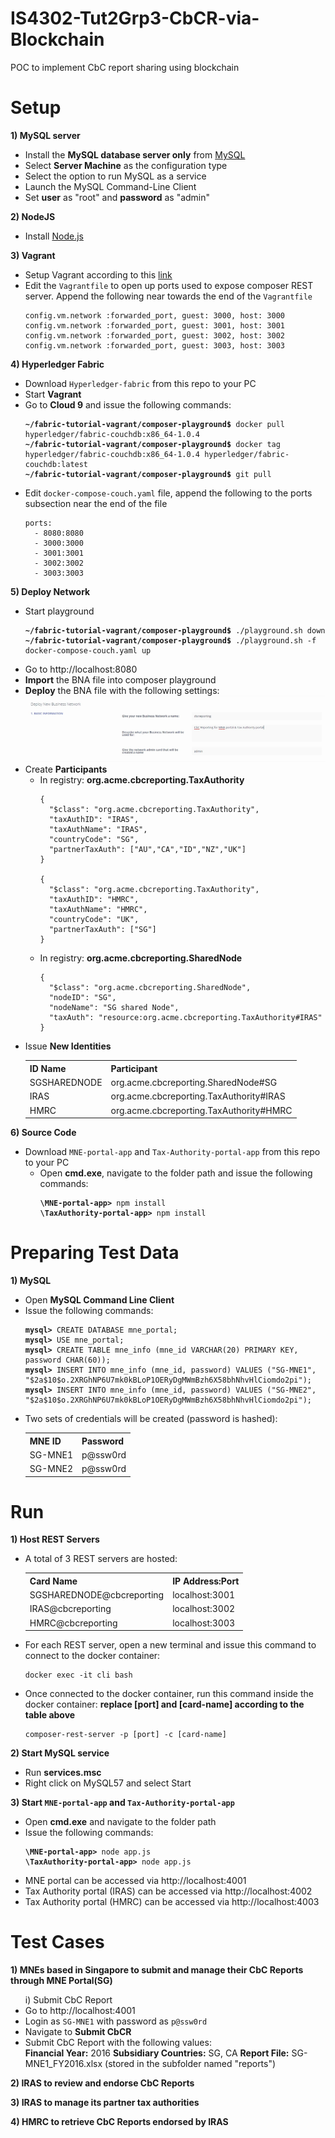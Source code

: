 # IS4302-Tut2Grp3-CbCR-via-Blockchain
POC to implement CbC report sharing using blockchain

# Setup
<b><p>1) MySQL server</p></b>
- Install the <b>MySQL database server only</b> from <a href="https://dev.mysql.com/downloads/installer/">MySQL</a>
- Select <b>Server Machine</b> as the configuration type
- Select the option to run MySQL as a service
- Launch the MySQL Command-Line Client
- Set <b>user</b> as "root" and <b>password</b> as "admin"

<b><p>2) NodeJS</p></b>
- Install <a href="https://nodejs.org/en/download/">Node.js</a>

<b><p>3) Vagrant</p></b>
- Setup Vagrant according to this <a href="https://github.com/suenchunhui/fabric-tutorial-vagrant">link</a>
- Edit the <code>Vagrantfile</code> to open up ports used to expose composer REST server. Append the following near towards the end of the <code>Vagrantfile</code>
  <pre><code>config.vm.network :forwarded_port, guest: 3000, host: 3000  
  config.vm.network :forwarded_port, guest: 3001, host: 3001  
  config.vm.network :forwarded_port, guest: 3002, host: 3002  
  config.vm.network :forwarded_port, guest: 3003, host: 3003  
  </code></pre>
  
 <b><p>4) Hyperledger Fabric</p></b>
  - Download <code>Hyperledger-fabric</code> from this repo to your PC
  - Start <b>Vagrant</b>
  - Go to <b>Cloud 9</b> and issue the following commands:
    <pre><code><b>~/fabric-tutorial-vagrant/composer-playground$</b> docker pull hyperledger/fabric-couchdb:x86_64-1.0.4
    <b>~/fabric-tutorial-vagrant/composer-playground$</b> docker tag hyperledger/fabric-couchdb:x86_64-1.0.4 hyperledger/fabric-couchdb:latest
    <b>~/fabric-tutorial-vagrant/composer-playground$</b> git pull
    </code></pre>
  - Edit <code>docker-compose-couch.yaml</code> file, append the following to the ports subsection near the end of the file
    <pre><code>ports:
      - 8080:8080
      - 3000:3000
      - 3001:3001
      - 3002:3002
      - 3003:3003
    </code></pre>

<b><p>5) Deploy Network</p></b>
  - Start playground
    <pre><code><b>~/fabric-tutorial-vagrant/composer-playground$</b> ./playground.sh down
    <b>~/fabric-tutorial-vagrant/composer-playground$</b> ./playground.sh -f docker-compose-couch.yaml up
    </code></pre>
  - Go to http://localhost:8080
  - <b>Import</b> the BNA file into composer playground
  - <b>Deploy</b> the BNA file with the following settings:
  ![Alt img](Hyperledger-fabric/setup-guide/network-deployment.jpeg?raw=true)
  - Create <b>Participants</b>
    - In registry: <b>org.acme.cbcreporting.TaxAuthority</b>
      <pre><code>{
        "$class": "org.acme.cbcreporting.TaxAuthority",
        "taxAuthID": "IRAS",
        "taxAuthName": "IRAS",
        "countryCode": "SG",
        "partnerTaxAuth": ["AU","CA","ID","NZ","UK"]
      }

      {
        "$class": "org.acme.cbcreporting.TaxAuthority",
        "taxAuthID": "HMRC",
        "taxAuthName": "HMRC",
        "countryCode": "UK",
        "partnerTaxAuth": ["SG"]
      }
      </code></pre>
    - In registry: <b>org.acme.cbcreporting.SharedNode</b>
      <pre><code>{
        "$class": "org.acme.cbcreporting.SharedNode",
        "nodeID": "SG",
        "nodeName": "SG shared Node",
        "taxAuth": "resource:org.acme.cbcreporting.TaxAuthority#IRAS"
      }
      </code></pre>
  - Issue <b>New Identities</b>
    <table>
    <tr>
      <th>ID Name</th>
      <th>Participant</th>
    </tr>
    <tr>
      <td>SGSHAREDNODE</td>
      <td>org.acme.cbcreporting.SharedNode#SG</td>
    </tr>
    <tr>
      <td>IRAS</td>
      <td>org.acme.cbcreporting.TaxAuthority#IRAS</td>
    </tr>
    <tr>
      <td>HMRC</td>
      <td>org.acme.cbcreporting.TaxAuthority#HMRC</td>
    </tr>
    </table>

<b><p>6) Source Code</p></b>
- Download <code>MNE-portal-app</code> and <code>Tax-Authority-portal-app</code> from this repo to your PC
  - Open <b>cmd.exe</b>, navigate to the folder path and issue the following commands:
    <pre><code><b>\MNE-portal-app></b> npm install
    <b>\TaxAuthority-portal-app></b> npm install
    </code></pre>
    
# Preparing Test Data
<b><p>1) MySQL</p></b>
- Open <b>MySQL Command Line Client</b>
- Issue the following commands:
  <pre><code><b>mysql></b> CREATE DATABASE mne_portal;
  <b>mysql></b> USE mne_portal;
  <b>mysql></b> CREATE TABLE mne_info (mne_id VARCHAR(20) PRIMARY KEY, password CHAR(60));
  <b>mysql></b> INSERT INTO mne_info (mne_id, password) VALUES ("SG-MNE1", "$2a$10$o.2XRGhNP6U7mk0kBLoP1OERyDgMWmBzh6X58bhNhvHlCiomdo2pi");
  <b>mysql></b> INSERT INTO mne_info (mne_id, password) VALUES ("SG-MNE2", "$2a$10$o.2XRGhNP6U7mk0kBLoP1OERyDgMWmBzh6X58bhNhvHlCiomdo2pi");
  </code></pre>
- Two sets of credentials will be created (password is hashed):
  <table>
  <tr>
    <th>MNE ID</th>
    <th>Password</th>
  </tr>
  <tr>
    <td>SG-MNE1</td>
    <td>p@ssw0rd</td>
  </tr>
  <tr>
    <td>SG-MNE2</td>
    <td>p@ssw0rd</td>
  </tr>
  </table>

# Run
<b><p>1) Host REST Servers</p></b>
  - A total of 3 REST servers are hosted:
    <table>
    <tr>
      <th>Card Name</th>
      <th>IP Address:Port</th>
    </tr>
    <tr>
      <td>SGSHAREDNODE@cbcreporting</td>
      <td>localhost:3001</td>
    </tr>
    <tr>
      <td>IRAS@cbcreporting</td>
      <td>localhost:3002</td>
    </tr>
    <tr>
      <td>HMRC@cbcreporting</td>
      <td>localhost:3003</td>
    </tr>
    </table>
  - For each REST server, open a new terminal and issue this command to connect to the docker container:
    <pre><code>docker exec -it cli bash
    </code></pre>
  - Once connected to the docker container, run this command inside the docker container:  <b>replace [port] and [card-name] according to the table above</b>
    <pre><code>composer-rest-server -p [port] -c [card-name]
    </code></pre>

<b><p>2) Start MySQL service</p></b>
  - Run <b>services.msc</b>
  - Right click on MySQL57 and select Start

<b><p>3) Start <code>MNE-portal-app</code> and <code>Tax-Authority-portal-app</code></p></b>
  - Open <b>cmd.exe</b> and navigate to the folder path
  - Issue the following commands:
    <pre><code><b>\MNE-portal-app></b> node app.js
    <b>\TaxAuthority-portal-app></b> node app.js
    </code></pre>
  - MNE portal can be accessed via http://localhost:4001
  - Tax Authority portal (IRAS) can be accessed via http://localhost:4002
  - Tax Authority portal (HMRC) can be accessed via http://localhost:4003

# Test Cases
<b><p>1) MNEs based in Singapore to submit and manage their CbC Reports through MNE Portal(SG)</p></b>
  <ul>i) Submit CbC Report
    <li> Go to http://localhost:4001</li>
    <li> Login as <code>SG-MNE1</code> with password as <code>p@ssw0rd</code></li>
    <li> Navigate to <b>Submit CbCR</b></li>
    <li> Submit CbC Report with the following values:</li>
          <b>Financial Year:</b> 2016
          <b>Subsidiary Countries:</b> SG, CA
          <b>Report File:</b> SG-MNE1_FY2016.xlsx (stored in the subfolder named "reports")
  </ul>
<b><p>2) IRAS to review and endorse CbC Reports</p></b>
<b><p>3) IRAS to manage its partner tax authorities</p></b>
<b><p>4) HMRC to retrieve CbC Reports endorsed by IRAS</p></b>
